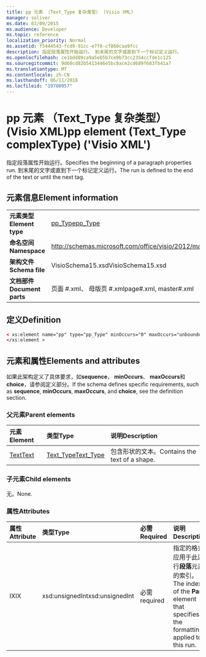 ```yaml
---
title: pp 元素 （Text_Type 复杂类型） (Visio XML)
manager: soliver
ms.date: 03/09/2015
ms.audience: Developer
ms.topic: reference
localization_priority: Normal
ms.assetid: f5444543-fcd9-91cc-e7f8-cf860caa9fcc
description: 指定段落属性开始运行。 到末尾的文字或直到下一个标记定义运行。
ms.openlocfilehash: ce1bdd89ca9a5eb5b7ce9b73cc2354ccfde1c125
ms.sourcegitcommit: 9d60cd82b5413446e5bc8ace2cd689f683fb41a7
ms.translationtype: MT
ms.contentlocale: zh-CN
ms.lasthandoff: 06/11/2018
ms.locfileid: "19780957"
---
```

# <a name="pp-element-texttype-complextype-visio-xml"></a><span data-ttu-id="0c19f-104">pp 元素 （Text_Type 复杂类型） (Visio XML)</span><span class="sxs-lookup"><span data-stu-id="0c19f-104">pp element (Text_Type complexType) ('Visio XML')</span></span>

<span data-ttu-id="0c19f-105">指定段落属性开始运行。</span><span class="sxs-lookup"><span data-stu-id="0c19f-105">Specifies the beginning of a paragraph properties run.</span></span> <span data-ttu-id="0c19f-106">到末尾的文字或直到下一个标记定义运行。</span><span class="sxs-lookup"><span data-stu-id="0c19f-106">The run is defined to the end of the text or until the next tag.</span></span>
  
## <a name="element-information"></a><span data-ttu-id="0c19f-107">元素信息</span><span class="sxs-lookup"><span data-stu-id="0c19f-107">Element information</span></span>

|||
|:-----|:-----|
|<span data-ttu-id="0c19f-108">**元素类型**</span><span class="sxs-lookup"><span data-stu-id="0c19f-108">**Element type**</span></span> <br/> |[<span data-ttu-id="0c19f-109">pp_Type</span><span class="sxs-lookup"><span data-stu-id="0c19f-109">pp_Type</span></span>](pp_type-complextypevisio-xml.md) <br/> |
|<span data-ttu-id="0c19f-110">**命名空间**</span><span class="sxs-lookup"><span data-stu-id="0c19f-110">**Namespace**</span></span> <br/> |http://schemas.microsoft.com/office/visio/2012/main  <br/> |
|<span data-ttu-id="0c19f-111">**架构文件**</span><span class="sxs-lookup"><span data-stu-id="0c19f-111">**Schema file**</span></span> <br/> |<span data-ttu-id="0c19f-112">VisioSchema15.xsd</span><span class="sxs-lookup"><span data-stu-id="0c19f-112">VisioSchema15.xsd</span></span>  <br/> |
|<span data-ttu-id="0c19f-113">**文档部件**</span><span class="sxs-lookup"><span data-stu-id="0c19f-113">**Document parts**</span></span> <br/> |<span data-ttu-id="0c19f-114">页面 #.xml、 母版页 #.xml</span><span class="sxs-lookup"><span data-stu-id="0c19f-114">page#.xml, master#.xml</span></span>  <br/> |
   
## <a name="definition"></a><span data-ttu-id="0c19f-115">定义</span><span class="sxs-lookup"><span data-stu-id="0c19f-115">Definition</span></span>

```XML
< xs:element name="pp" type="pp_Type" minOccurs="0" maxOccurs="unbounded" >
</xs:element >
```

## <a name="elements-and-attributes"></a><span data-ttu-id="0c19f-116">元素和属性</span><span class="sxs-lookup"><span data-stu-id="0c19f-116">Elements and attributes</span></span>

<span data-ttu-id="0c19f-117">如果此架构定义了具体要求，如**sequence**， **minOccurs**、 **maxOccurs**和**choice**，请参阅定义部分。</span><span class="sxs-lookup"><span data-stu-id="0c19f-117">If the schema defines specific requirements, such as **sequence**, **minOccurs**, **maxOccurs**, and **choice**, see the definition section.</span></span> 
  
### <a name="parent-elements"></a><span data-ttu-id="0c19f-118">父元素</span><span class="sxs-lookup"><span data-stu-id="0c19f-118">Parent elements</span></span>

|<span data-ttu-id="0c19f-119">**元素**</span><span class="sxs-lookup"><span data-stu-id="0c19f-119">**Element**</span></span>|<span data-ttu-id="0c19f-120">**类型**</span><span class="sxs-lookup"><span data-stu-id="0c19f-120">**Type**</span></span>|<span data-ttu-id="0c19f-121">**说明**</span><span class="sxs-lookup"><span data-stu-id="0c19f-121">**Description**</span></span>|
|:-----|:-----|:-----|
|[<span data-ttu-id="0c19f-122">Text</span><span class="sxs-lookup"><span data-stu-id="0c19f-122">Text</span></span>](text-element-shapesheet_type-complextypevisio-xml.md) <br/> |[<span data-ttu-id="0c19f-123">Text_Type</span><span class="sxs-lookup"><span data-stu-id="0c19f-123">Text_Type</span></span>](text_type-complextypevisio-xml.md) <br/> |<span data-ttu-id="0c19f-124">包含形状的文本。</span><span class="sxs-lookup"><span data-stu-id="0c19f-124">Contains the text of a shape.</span></span>  <br/> |
   
### <a name="child-elements"></a><span data-ttu-id="0c19f-125">子元素</span><span class="sxs-lookup"><span data-stu-id="0c19f-125">Child elements</span></span>

<span data-ttu-id="0c19f-126">无。</span><span class="sxs-lookup"><span data-stu-id="0c19f-126">None.</span></span>
  
### <a name="attributes"></a><span data-ttu-id="0c19f-127">属性</span><span class="sxs-lookup"><span data-stu-id="0c19f-127">Attributes</span></span>

|<span data-ttu-id="0c19f-128">**属性**</span><span class="sxs-lookup"><span data-stu-id="0c19f-128">**Attribute**</span></span>|<span data-ttu-id="0c19f-129">**类型**</span><span class="sxs-lookup"><span data-stu-id="0c19f-129">**Type**</span></span>|<span data-ttu-id="0c19f-130">**必需**</span><span class="sxs-lookup"><span data-stu-id="0c19f-130">**Required**</span></span>|<span data-ttu-id="0c19f-131">**说明**</span><span class="sxs-lookup"><span data-stu-id="0c19f-131">**Description**</span></span>|<span data-ttu-id="0c19f-132">**可能的值**</span><span class="sxs-lookup"><span data-stu-id="0c19f-132">**Possible values**</span></span>|
|:-----|:-----|:-----|:-----|:-----|
|<span data-ttu-id="0c19f-133">IX</span><span class="sxs-lookup"><span data-stu-id="0c19f-133">IX</span></span>  <br/> |<span data-ttu-id="0c19f-134">xsd:unsignedInt</span><span class="sxs-lookup"><span data-stu-id="0c19f-134">xsd:unsignedInt</span></span>  <br/> |<span data-ttu-id="0c19f-135">必需</span><span class="sxs-lookup"><span data-stu-id="0c19f-135">required</span></span>  <br/> |<span data-ttu-id="0c19f-136">指定的格式应用于此运行**段落**元素的索引。</span><span class="sxs-lookup"><span data-stu-id="0c19f-136">The index of the **Para** element that specifies the formatting applied to this run.</span></span>  <br/> |<span data-ttu-id="0c19f-137">Xsd:unsignedInt 类型的值。</span><span class="sxs-lookup"><span data-stu-id="0c19f-137">Values of the xsd:unsignedInt type.</span></span>  <br/> |
   

